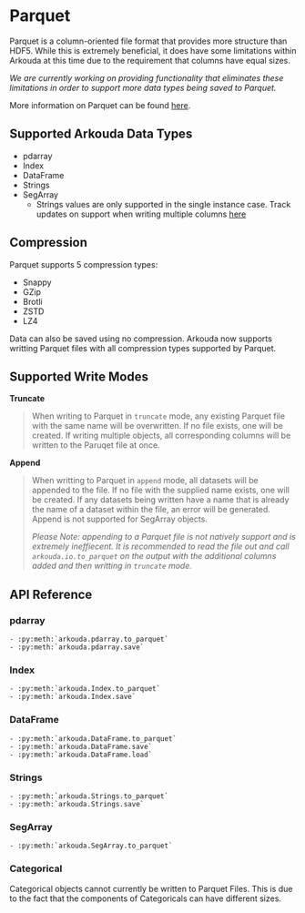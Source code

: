 # Parquet

Parquet is a column-oriented file format that provides more structure than HDF5. While this is extremely beneficial, it does have some limitations within Arkouda at this time due to the requirement that columns have equal sizes.

*We are currently working on providing functionality that eliminates these limitations in order to support more data types being saved to Parquet.*

More information on Parquet can be found [here](https://parquet.apache.org/).

## Supported Arkouda Data Types

- pdarray
- Index
- DataFrame
- Strings
- SegArray
  - Strings values are only supported in the single instance case. Track updates on support when writing multiple columns [here](https://github.com/Bears-R-Us/arkouda/issues/2493)

## Compression

Parquet supports 5 compression types:

- Snappy
- GZip
- Brotli
- ZSTD
- LZ4

Data can also be saved using no compression. Arkouda now supports writting Parquet files with all compression types supported by Parquet.

## Supported Write Modes

**Truncate**
> When writing to Parquet in `truncate` mode, any existing Parquet file with the same name will be overwritten. If no file exists, one will be created. If writing multiple objects, all corresponding columns will be written to the Paruqet file at once.

**Append**
> When writting to Parquet in `append` mode, all datasets will be appended to the file. If no file with the supplied name exists, one will be created. If any datasets being written have a name that is already the name of a dataset within the file, an error will be generated. Append is not supported for SegArray objects.
>
>*Please Note: appending to a Parquet file is not natively support and is extremely ineffiecent. It is recommended to read the file out and call `arkouda.io.to_parquet` on the output with the additional columns added and then writting in `truncate` mode.*

## API Reference

### pdarray

```{eval-rst}  
- :py:meth:`arkouda.pdarray.to_parquet`
- :py:meth:`arkouda.pdarray.save`
```

### Index

```{eval-rst}  
- :py:meth:`arkouda.Index.to_parquet`
- :py:meth:`arkouda.Index.save`
```

### DataFrame

```{eval-rst}  
- :py:meth:`arkouda.DataFrame.to_parquet`
- :py:meth:`arkouda.DataFrame.save`
- :py:meth:`arkouda.DataFrame.load`
```

### Strings

```{eval-rst}  
- :py:meth:`arkouda.Strings.to_parquet`
- :py:meth:`arkouda.Strings.save`
```

### SegArray

```{eval-rst}  
- :py:meth:`arkouda.SegArray.to_parquet`
```

### Categorical

Categorical objects cannot currently be written to Parquet Files. This is due to the fact that the components of Categoricals can have different sizes.
